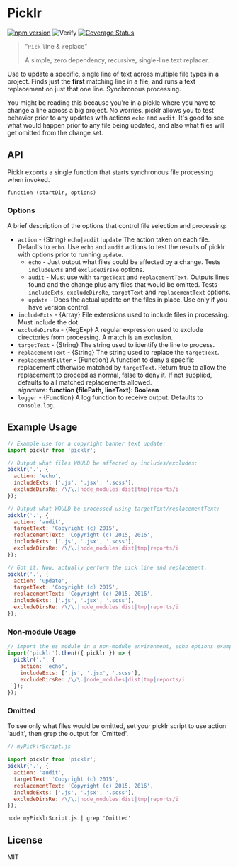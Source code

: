 # Picklr

[![npm version](https://badge.fury.io/js/picklr.svg)](http://badge.fury.io/js/picklr)
![Verify](https://github.com/localnerve/picklr/workflows/Verify/badge.svg)
[![Coverage Status](https://coveralls.io/repos/localnerve/picklr/badge.svg?branch=master)](https://coveralls.io/r/localnerve/picklr?branch=master)

> "`Pick` `l`ine & `r`eplace"
>
> A simple, zero dependency, recursive, single-line text replacer.

Use to update a specific, single line of text across multiple file types in a project.
Finds just the **first** matching line in a file, and runs a text replacement on just that one line.
Synchronous processing.

You might be reading this because you're in a pickle where you have to change a line across a big project. No worries, picklr allows you to test behavior prior to any updates with actions `echo` and `audit`. It's good to see what would happen prior to any file being updated, and also what files will get omitted from the change set.

## API
Picklr exports a single function that starts synchronous file processing when invoked.

`function (startDir, options)`

### Options
A brief description of the options that control file selection and processing:
  + `action` - {String} `echo|audit|update` The action taken on each file. Defaults to `echo`. Use `echo` and `audit` actions to test the results of picklr with options prior to running `update`.
    + `echo` - Just output what files could be affected by a change. Tests `includeExts` and `excludeDirsRe` options.
    + `audit` - Must use with `targetText` and `replacementText`. Outputs lines found and the change plus any files that would be omitted. Tests `includeExts`, `excludeDirsRe`, `targetText` and `replacementText` options.
    + `update` - Does the actual update on the files in place. Use only if you have version control.
  + `includeExts` - {Array} File extensions used to include files in processing. Must include the dot.
  + `excludeDirsRe` - {RegExp} A regular expression used to exclude directories from processing. A match is an exclusion.
  + `targetText` - {String} The string used to identify the line to process.
  + `replacementText` - {String} The string used to replace the `targetText`.
  + `replacementFilter` - {Function} A function to deny a specific replacement otherwise matched by `targetText`. Return true to allow the replacement to proceed as normal, false to deny it. If not supplied, defaults to all matched replacements allowed.  
    *signature:* **function (filePath, lineText): Boolean**  
  + `logger` - {Function} A log function to receive output. Defaults to `console.log`.


## Example Usage
```javascript
// Example use for a copyright banner text update:
import picklr from 'picklr';

// Output what files WOULD be affected by includes/excludes:
picklr('.', {
  action: 'echo',
  includeExts: ['.js', '.jsx', '.scss'],
  excludeDirsRe: /\/\.|node_modules|dist|tmp|reports/i
});

// Output what WOULD be processed using targetText/replacementText:
picklr('.', {
  action: 'audit',
  targetText: 'Copyright (c) 2015',
  replacementText: 'Copyright (c) 2015, 2016',
  includeExts: ['.js', '.jsx', '.scss'],
  excludeDirsRe: /\/\.|node_modules|dist|tmp|reports/i
});

// Got it. Now, actually perform the pick line and replacement.
picklr('.', {
  action: 'update',
  targetText: 'Copyright (c) 2015',
  replacementText: 'Copyright (c) 2015, 2016',
  includeExts: ['.js', '.jsx', '.scss'],
  excludeDirsRe: /\/\.|node_modules|dist|tmp|reports/i
});
```

### Non-module Usage
```javascript
// import the es module in a non-module environment, echo options example:
import('picklr').then(({ picklr }) => {
  picklr('.', {
    action: 'echo',
    includeExts: ['.js', '.jsx', '.scss'],
    excludeDirsRe: /\/\.|node_modules|dist|tmp|reports/i
  });
});
```

### Omitted
To see only what files would be omitted, set your picklr script to use action 'audit', then grep the output for 'Omitted'.
```javascript
// myPicklrScript.js

import picklr from 'picklr';
picklr('.', {
  action: 'audit',
  targetText: 'Copyright (c) 2015',
  replacementText: 'Copyright (c) 2015, 2016',
  includeExts: ['.js', '.jsx', '.scss'],
  excludeDirsRe: /\/\.|node_modules|dist|tmp|reports/i
});
```
```shell
node myPicklrScript.js | grep 'Omitted'
```

## License
MIT
